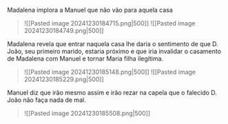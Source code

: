 Madalena implora a Manuel que não vão para aquela casa
>![[Pasted image 20241230184715.png|500]]
>![[Pasted image 20241230184749.png|500]]

Madalena revela que entrar naquela casa lhe daria o sentimento de que D. João, seu primeiro marido, estaria próximo e que iria invalidar o casamento de Madalena com Manuel e tornar Maria filha ilegítima.
>![[Pasted image 20241230185148.png|500]]
>![[Pasted image 20241230185229.png|500]]

Manuel diz que irão mesmo assim e irão rezar na capela que o falecido D. João não faça nada de mal.
>![[Pasted image 20241230185508.png|500]]


